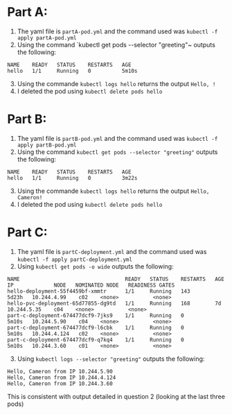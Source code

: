 # Part A:

1. The yaml file is `partA-pod.yml` and the command used was `kubectl -f apply partA-pod.yml`
2. Using the command `kubectl get pods --selector "greeting"~ outputs the following:
~~~
NAME    READY   STATUS    RESTARTS   AGE
hello   1/1     Running   0          5m10s
~~~
3. Using the commande `kubectl logs hello` returns the output `Hello, !`
4. I deleted the pod using `kubectl delete pods hello`


# Part B:

1. The yaml file is `partB-pod.yml` and the command used was `kubectl -f apply partB-pod.yml`
2. Using the command `kubectl get pods --selector "greeting"` outputs the following:
~~~
NAME    READY   STATUS    RESTARTS   AGE
hello   1/1     Running   0          3m22s
~~~
3. Using the commande `kubectl logs hello` returns the output `Hello, Cameron!`
4. I deleted the pod using `kubectl delete pods hello`

# Part C:

1. The yaml file is `partC-deployment.yml` and the command used was `kubectl -f apply partC-deployment.yml`
2. Using `kubectl get pods -o wide` outputs the following:
~~~
NAME                                  READY   STATUS    RESTARTS   AGE     IP             NODE   NOMINATED NODE   READINESS GATES
hello-deployment-55f4459bf-xmmtr      1/1     Running   143        5d23h   10.244.4.99    c02    <none>           <none>
hello-pvc-deployment-65d77855-dg9td   1/1     Running   168        7d      10.244.5.35    c04    <none>           <none>
part-c-deployment-674477dcf9-7jks9    1/1     Running   0          5m10s   10.244.5.90    c04    <none>           <none>
part-c-deployment-674477dcf9-l6cbk    1/1     Running   0          5m10s   10.244.4.124   c02    <none>           <none>
part-c-deployment-674477dcf9-q7kq4    1/1     Running   0          5m10s   10.244.3.60    c01    <none>           <none>
~~~
3. Using `kubectl logs --selector "greeting"` outputs the following:
~~~
Hello, Cameron from IP 10.244.5.90
Hello, Cameron from IP 10.244.4.124
Hello, Cameron from IP 10.244.3.60
~~~
This is consistent with output detailed in question 2 (looking at the last three pods)